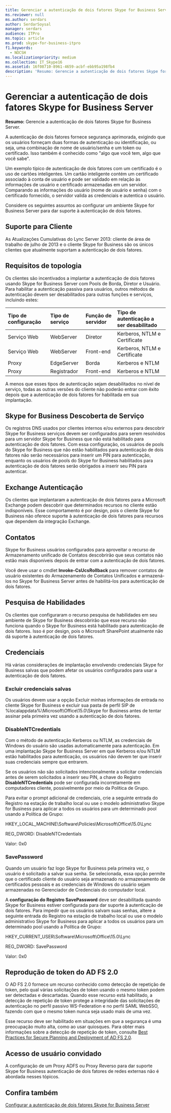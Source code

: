 ```yaml
---
title: Gerenciar a autenticação de dois fatores Skype for Business Server
ms.reviewer: null
ms.author: serdars
author: SerdarSoysal
manager: serdars
audience: ITPro
ms.topic: article
ms.prod: skype-for-business-itpro
f1.keywords:
  - NOCSH
ms.localizationpriority: medium
ms.collection: IT_Skype16
ms.assetid: 16f08710-8961-4659-acbf-ebb95a198fb4
description: 'Resumo: Gerencie a autenticação de dois fatores Skype for Business Server.'
---
```


# <a name="manage-two-factor-authentication-in-skype-for-business-server"></a>Gerenciar a autenticação de dois fatores Skype for Business Server
 
**Resumo:** Gerencie a autenticação de dois fatores Skype for Business Server.
  
A autenticação de dois fatores fornece segurança aprimorada, exigindo que os usuários forneçam duas formas de autenticação ou identificação, ou seja, uma combinação de nome de usuário/senha e um token ou certificado. Isso também é conhecido como "algo que você tem, algo que você sabe". 
  
Um exemplo típico de autenticação de dois fatores com um certificado é o uso de cartões inteligentes. Um cartão inteligente contém um certificado associado à conta de usuário e pode ser validado em relação às informações de usuário e certificado armazenadas em um servidor. Comparando as informações do usuário (nome de usuário e senha) com o certificado fornecido, o servidor valida as credenciais e autentica o usuário.
  
Considere os seguintes assuntos ao configurar um ambiente Skype for Business Server para dar suporte à autenticação de dois fatores.
  
## <a name="client-support"></a>Suporte para Cliente

As Atualizações Cumulativas do Lync Server 2013: cliente de área de trabalho de julho de 2013 e o cliente Skype for Business são os únicos clientes que atualmente suportam a autenticação de dois fatores.
  
## <a name="topology-requirements"></a>Requisitos de topologia

Os clientes são incentivados a implantar a autenticação de dois fatores usando Skype for Business Server com Pools de Borda, Diretor e Usuário. Para habilitar a autenticação passiva para usuários, outros métodos de autenticação devem ser desabilitados para outras funções e serviços, incluindo estes:
  
|**Tipo de configuração**|**Tipo de serviço**|**Função de servidor**|**Tipo de autenticação a ser desabilitado**|
|:-----|:-----|:-----|:-----|
|Serviço Web  <br/> |WebServer  <br/> |Diretor  <br/> |Kerberos, NTLM e Certificate  <br/> |
|Serviço Web  <br/> |WebServer  <br/> |Front-end  <br/> |Kerberos, NTLM e Certificate  <br/> |
|Proxy  <br/> |EdgeServer  <br/> |Borda  <br/> |Kerberos e NTLM  <br/> |
|Proxy  <br/> |Registrador  <br/> |Front-end  <br/> |Kerberos e NTLM  <br/> |
   
A menos que esses tipos de autenticação sejam desabilitados no nível de serviço, todas as outras versões do cliente não poderão entrar com êxito depois que a autenticação de dois fatores for habilitada em sua implantação.
  
## <a name="skype-for-business-service-discovery"></a>Skype for Business Descoberta de Serviço

Os registros DNS usados por clientes internos e/ou externos para descobrir Skype for Business serviços devem ser configurados para serem resolvidos para um servidor Skype for Business que não está habilitado para autenticação de dois fatores. Com essa configuração, os usuários de pools do Skype for Business que não estão habilitados para autenticação de dois fatores não serão necessários para inserir um PIN para autenticação, enquanto os usuários de pools do Skype for Business habilitados para autenticação de dois fatores serão obrigados a inserir seu PIN para autenticar.
  
## <a name="exchange-authentication"></a>Exchange Autenticação

Os clientes que implantaram a autenticação de dois fatores para a Microsoft Exchange podem descobrir que determinados recursos no cliente estão indisponíveis. Esse comportamento é por design, pois o cliente Skype for Business não oferece suporte à autenticação de dois fatores para recursos que dependem da integração Exchange.
  
## <a name="contacts"></a>Contatos

Skype for Business usuários configurados para aproveitar o recurso de Armazenamento unificado de Contatos descobrirão que seus contatos não estão mais disponíveis depois de entrar com a autenticação de dois fatores.
  
Você deve usar o cmdlet **Invoke-CsUcsRollback** para remover contatos de usuário existentes do Armazenamento de Contatos Unificados e armazená-los no Skype for Business Server antes de habilitá-los para autenticação de dois fatores.
  
## <a name="skill-search"></a>Pesquisa de Habilidades

Os clientes que configuraram o recurso pesquisa de habilidades em seu ambiente de Skype for Business descobrirão que esse recurso não funciona quando o Skype for Business está habilitado para autenticação de dois fatores. Isso é por design, pois o Microsoft SharePoint atualmente não dá suporte à autenticação de dois fatores.
  
## <a name="credentials"></a>Credenciais

Há várias considerações de implantação envolvendo credenciais Skype for Business salvas que podem afetar os usuários configurados para usar a autenticação de dois fatores.
  
### <a name="deleting-saved-credentials"></a>Excluir credenciais salvas

Os usuários devem usar  a opção Excluir minhas informações de entrada no cliente Skype for Business e excluir sua pasta de perfil SIP de %localappdata%\Microsoft\Office\15.0\Skype for Business antes de tentar assinar pela primeira vez usando a autenticação de dois fatores.
  
### <a name="disablentcredentials"></a>DisableNTCredentials

Com o método de autenticação Kerberos ou NTLM, as credenciais de Windows do usuário são usadas automaticamente para autenticação. Em uma implantação Skype for Business Server em que Kerberos e/ou NTLM estão habilitados para autenticação, os usuários não devem ter que inserir suas credenciais sempre que entrarem.
  
Se os usuários não são solicitados intencionalmente a solicitar credenciais antes de serem solicitados a inserir seu PIN, a chave do Registro **DisableNTCredentials** pode ser configurada incorretamente em computadores cliente, possivelmente por meio da Política de Grupo.
  
Para evitar o prompt adicional de credenciais, crie a seguinte entrada do Registro na estação de trabalho local ou use o modelo administrativo Skype for Business para aplicar a todos os usuários para um determinado pool usando a Política de Grupo:
  
HKEY_LOCAL_MACHINE\Software\Policies\Microsoft\Office\15.0\Lync
  
REG_DWORD: DisableNTCredentials

Valor: 0x0
  
### <a name="savepassword"></a>SavePassword

Quando um usuário faz logo Skype for Business pela primeira vez, o usuário é solicitado a salvar sua senha. Se selecionada, essa opção permite que o certificado cliente do usuário seja armazenado no armazenamento de certificados pessoais e as credenciais de Windows do usuário sejam armazenadas no Gerenciador de Credenciais do computador local.
  
A **configuração do Registro SavePassword** deve ser desabilitada quando Skype for Business estiver configurada para dar suporte à autenticação de dois fatores. Para impedir que os usuários salvam suas senhas, altere a seguinte entrada do Registro na estação de trabalho local ou use o modelo administrativo Skype for Business para aplicar a todos os usuários para um determinado pool usando a Política de Grupo:
  
HKEY_CURRENT_USER\Software\Microsoft\Office\15.0\Lync
  
REG_DWORD: SavePassword
  
Valor: 0x0
  
## <a name="ad-fs-20-token-replay"></a>Reprodução de token do AD FS 2.0

O AD FS 2.0 fornece um recurso conhecido como detecção de repetição de token, pelo qual várias solicitações de token usando o mesmo token podem ser detectadas e descartadas. Quando esse recurso está habilitado, a detecção de repetição de token protege a integridade das solicitações de autenticação no perfil passivo WS-Federation e no perfil SAML WebSSO, fazendo com que o mesmo token nunca seja usado mais de uma vez.
  
Esse recurso deve ser habilitado em situações em que a segurança é uma preocupação muito alta, como ao usar quiosques. Para obter mais informações sobre a detecção de repetição de token, consulte [Best Practices for Secure Planning and Deployment of AD FS 2.0](/previous-versions/windows/it-pro/windows-server-2008-R2-and-2008/ff630160(v=ws.10)).
  
## <a name="guest-user-access"></a>Acesso de usuário convidado

A configuração de um Proxy ADFS ou Proxy Reverso para dar suporte Skype for Business autenticação de dois fatores de redes externas não é abordada nesses tópicos.
  
## <a name="see-also"></a>Confira também

[Configurar a autenticação de dois fatores Skype for Business Server](configure-two-factor.md)
